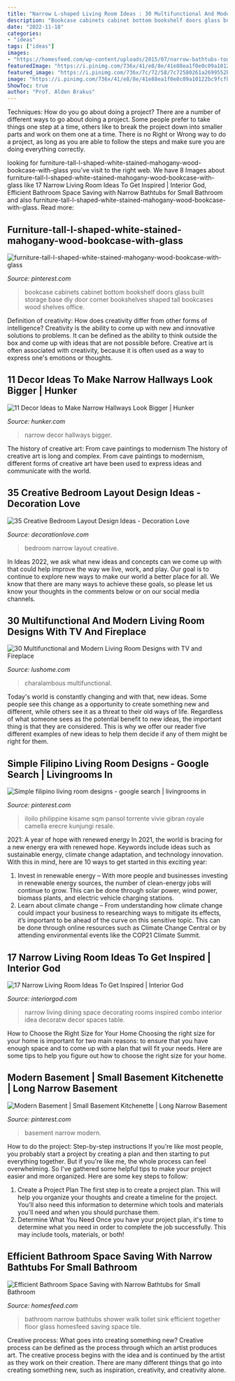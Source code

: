 ```yaml
---
title: "Narrow L-shaped Living Room Ideas : 30 Multifunctional And Modern Living Room Designs With Tv And Fireplace"
description: "Bookcase cabinets cabinet bottom bookshelf doors glass built storage base diy door corner bookshelves shaped tall bookcases wood shelves office"
date: "2022-11-18"
categories:
- "ideas"
tags: ["ideas"]
images:
- "https://homesfeed.com/wp-content/uploads/2015/07/narrow-bathtubs-together-with-walk-in-shower-in-glass-with-toilet-and-bathroom-vanitu-units-with-sink-and-black-tile-floor-for-small-bathroom-ideas.jpg"
featuredImage: "https://i.pinimg.com/736x/41/e8/8e/41e88ea1f0e0c09a10122bc9fcfbfc53--built-in-desk-built-in-bookcase.jpg"
featured_image: "https://i.pinimg.com/736x/7c/72/58/7c72580261a2699552b787ac3078ca9d.jpg"
image: "https://i.pinimg.com/736x/41/e8/8e/41e88ea1f0e0c09a10122bc9fcfbfc53--built-in-desk-built-in-bookcase.jpg"
ShowToc: true
author: "Prof. Alden Brakus"
---
```



Techniques: How do you go about doing a project?
There are a number of different ways to go about doing a project. Some people prefer to take things one step at a time, others like to break the project down into smaller parts and work on them one at a time. There is no Right or Wrong way to do a project, as long as you are able to follow the steps and make sure you are doing everything correctly.

	

		
looking for furniture-tall-l-shaped-white-stained-mahogany-wood-bookcase-with-glass you've visit to the right web. We have 8 Images about furniture-tall-l-shaped-white-stained-mahogany-wood-bookcase-with-glass like 17 Narrow Living Room Ideas To Get Inspired | Interior God, Efficient Bathroom Space Saving with Narrow Bathtubs for Small Bathroom and also furniture-tall-l-shaped-white-stained-mahogany-wood-bookcase-with-glass. Read more:
		
    
## Furniture-tall-l-shaped-white-stained-mahogany-wood-bookcase-with-glass

<img loading=lazy src="https://i.pinimg.com/736x/41/e8/8e/41e88ea1f0e0c09a10122bc9fcfbfc53--built-in-desk-built-in-bookcase.jpg" onerror="this.onerror=null;this.src='https://tse4.mm.bing.net/th?id=OIP.Fcs8yE_EueV5a8MsEcZzCwHaJx&amp;pid=15.1';" alt="furniture-tall-l-shaped-white-stained-mahogany-wood-bookcase-with-glass">

_Source: pinterest.com_

>bookcase cabinets cabinet bottom bookshelf doors glass built storage base diy door corner bookshelves shaped tall bookcases wood shelves office. 

	

Definition of creativity: How does creativity differ from other forms of intelligence?
Creativity is the ability to come up with new and innovative solutions to problems. It can be defined as the ability to think outside the box and come up with ideas that are not possible before. Creative art is often associated with creativity, because it is often used as a way to express one's emotions or thoughts.

    
## 11 Decor Ideas To Make Narrow Hallways Look Bigger | Hunker

<img loading=lazy src="https://img.hunkercdn.com/640/ppds/1d704aa7-dc67-4b53-b668-0550940bfc06.jpg" onerror="this.onerror=null;this.src='https://tse2.mm.bing.net/th?id=OIP.NjxZhXMCSGt3MaREN8J-0gHaKh&amp;pid=15.1';" alt="11 Decor Ideas to Make Narrow Hallways Look Bigger | Hunker">

_Source: hunker.com_

>narrow decor hallways bigger. 

	

The history of creative art: From cave paintings to modernism
The history of creative art is long and complex. From cave paintings to modernism, different forms of creative art have been used to express ideas and communicate with the world.

    
## 35 Creative Bedroom Layout Design Ideas - Decoration Love

<img loading=lazy src="http://www.decorationlove.com/wp-content/uploads/2016/07/Long-Narrow-Bedroom-Design-Ideas.jpg" onerror="this.onerror=null;this.src='https://tse3.mm.bing.net/th?id=OIP.bqEoUKYKIJvHw08_OOyP3gHaJ-&amp;pid=15.1';" alt="35 Creative Bedroom Layout Design Ideas - Decoration Love">

_Source: decorationlove.com_

>bedroom narrow layout creative. 

	

In Ideas 2022, we ask what new ideas and concepts can we come up with that could help improve the way we live, work, and play. Our goal is to continue to explore new ways to make our world a better place for all. We know that there are many ways to achieve these goals, so please let us know your thoughts in the comments below or on our social media channels.

    
## 30 Multifunctional And Modern Living Room Designs With TV And Fireplace

<img loading=lazy src="https://www.lushome.com/wp-content/uploads/2014/07/modern-living-room-designs-tv-fireplace-14.jpg" onerror="this.onerror=null;this.src='https://tse2.mm.bing.net/th?id=OIP.I99tEoUl8Jh7RdtZQHxNmQHaFj&amp;pid=15.1';" alt="30 Multifunctional and Modern Living Room Designs with TV and Fireplace">

_Source: lushome.com_

>charalambous multifunctional. 

	

Today's world is constantly changing and with that, new ideas. Some people see this change as a opportunity to create something new and different, while others see it as a threat to their old ways of life. Regardless of what someone sees as the potential benefit to new ideas, the important thing is that they are considered. This is why we offer our reader five different examples of new ideas to help them decide if any of them might be right for them.

    
## Simple Filipino Living Room Designs - Google Search | Livingrooms In

<img loading=lazy src="https://i.pinimg.com/736x/7c/72/58/7c72580261a2699552b787ac3078ca9d.jpg" onerror="this.onerror=null;this.src='https://tse4.mm.bing.net/th?id=OIP.OWpulf8pYuUZw_10d38mVgHaJ4&amp;pid=15.1';" alt="Simple filipino living room designs - google search | livingrooms in">

_Source: pinterest.com_

>iloilo philippine kisame sqm pansol torrente vivie gibran royale camella erecre kunjungi resale. 

	

2021: A year of hope with renewed energy
In 2021, the world is bracing for a new energy era with renewed hope. Keywords include ideas such as sustainable energy, climate change adaptation, and technology innovation. With this in mind, here are 10 ways to get started in this exciting year:
1. Invest in renewable energy – With more people and businesses investing in renewable energy sources, the number of clean-energy jobs will continue to grow. This can be done through solar power, wind power, biomass plants, and electric vehicle charging stations.
2. Learn about climate change – From understanding how climate change could impact your business to researching ways to mitigate its effects, it’s important to be ahead of the curve on this sensitive topic. This can be done through online resources such as Climate Change Central or by attending environmental events like the COP21 Climate Summit.

    
## 17 Narrow Living Room Ideas To Get Inspired | Interior God

<img loading=lazy src="http://interiorgod.com/wp-content/uploads/2016/11/long-living-room-ideas-for-narrow.jpg" onerror="this.onerror=null;this.src='https://tse3.mm.bing.net/th?id=OIP.BSqsHCMpA4tTt3_VID9IPgHaJ3&amp;pid=15.1';" alt="17 Narrow Living Room Ideas To Get Inspired | Interior God">

_Source: interiorgod.com_

>narrow living dining space decorating rooms inspired combo interior idea decoratw decor spaces table. 

	

How to Choose the Right Size for Your Home
Choosing the right size for your home is important for two main reasons: to ensure that you have enough space and to come up with a plan that will fit your needs. Here are some tips to help you figure out how to choose the right size for your home.

    
## Modern Basement | Small Basement Kitchenette | Long Narrow Basement

<img loading=lazy src="https://i.pinimg.com/736x/3d/6e/75/3d6e75b5dec7bfd99ed48c33ed7207c4.jpg" onerror="this.onerror=null;this.src='https://tse3.mm.bing.net/th?id=OIP.TRqyo8CHBHEVLMUR1cS9dQHaJ3&amp;pid=15.1';" alt="Modern Basement | Small Basement Kitchenette | Long Narrow Basement">

_Source: pinterest.com_

>basement narrow modern. 

	

How to do the project: Step-by-step instructions
If you're like most people, you probably start a project by creating a plan and then starting to put everything together. But if you're like me, the whole process can feel overwhelming. So I've gathered some helpful tips to make your project easier and more organized. Here are some key steps to follow:
1. Create a Project Plan 
The first step is to create a project plan. This will help you organize your thoughts and create a timeline for the project. You'll also need this information to determine which tools and materials you'll need and when you should purchase them. 
2. Determine What You Need 
Once you have your project plan, it's time to determine what you need in order to complete the job successfully. This may include tools, materials, or both! 

    
## Efficient Bathroom Space Saving With Narrow Bathtubs For Small Bathroom

<img loading=lazy src="https://homesfeed.com/wp-content/uploads/2015/07/narrow-bathtubs-together-with-walk-in-shower-in-glass-with-toilet-and-bathroom-vanitu-units-with-sink-and-black-tile-floor-for-small-bathroom-ideas.jpg" onerror="this.onerror=null;this.src='https://tse1.mm.bing.net/th?id=OIP.PvNCNB2pAZJ9l9zjfeeoxAHaJ6&amp;pid=15.1';" alt="Efficient Bathroom Space Saving with Narrow Bathtubs for Small Bathroom">

_Source: homesfeed.com_

>bathroom narrow bathtubs shower walk toilet sink efficient together floor glass homesfeed saving space tile. 

	

Creative process: What goes into creating something new?
Creative process can be defined as the process through which an artist produces art. The creative process begins with the idea and is continued by the artist as they work on their creation. There are many different things that go into creating something new, such as inspiration, creativity, and creativity alone.

